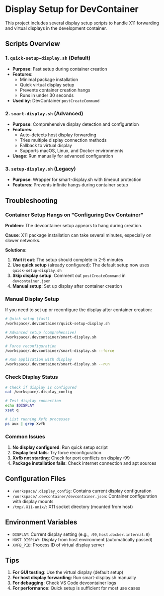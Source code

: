 # Display Setup for DevContainer

This project includes several display setup scripts to handle X11 forwarding and virtual displays in the development container.

## Scripts Overview

### 1. `quick-setup-display.sh` (Default)
- **Purpose**: Fast setup during container creation
- **Features**: 
  - Minimal package installation
  - Quick virtual display setup
  - Prevents container creation hangs
  - Runs in under 30 seconds
- **Used by**: DevContainer `postCreateCommand`

### 2. `smart-display.sh` (Advanced)
- **Purpose**: Comprehensive display detection and configuration
- **Features**:
  - Auto-detects host display forwarding
  - Tries multiple display connection methods
  - Fallback to virtual display
  - Supports macOS, Linux, and Docker environments
- **Usage**: Run manually for advanced configuration

### 3. `setup-display.sh` (Legacy)
- **Purpose**: Wrapper for smart-display.sh with timeout protection
- **Features**: Prevents infinite hangs during container setup

## Troubleshooting

### Container Setup Hangs on "Configuring Dev Container"

**Problem**: The devcontainer setup appears to hang during creation.

**Cause**: X11 package installation can take several minutes, especially on slower networks.

**Solutions**:

1. **Wait it out**: The setup should complete in 2-5 minutes
2. **Use quick setup** (already configured): The default setup now uses `quick-setup-display.sh`
3. **Skip display setup**: Comment out `postCreateCommand` in `devcontainer.json`
4. **Manual setup**: Set up display after container creation

### Manual Display Setup

If you need to set up or reconfigure the display after container creation:

```bash
# Quick setup (fast)
/workspace/.devcontainer/quick-setup-display.sh

# Advanced setup (comprehensive)
/workspace/.devcontainer/smart-display.sh

# Force reconfiguration
/workspace/.devcontainer/smart-display.sh --force

# Run application with display
/workspace/.devcontainer/smart-display.sh --run
```

### Check Display Status

```bash
# Check if display is configured
cat /workspace/.display_config

# Test display connection
echo $DISPLAY
xset q

# List running Xvfb processes
ps aux | grep Xvfb
```

### Common Issues

1. **No display configured**: Run quick setup script
2. **Display test fails**: Try force reconfiguration  
3. **Xvfb not starting**: Check for port conflicts on display :99
4. **Package installation fails**: Check internet connection and apt sources

## Configuration Files

- `/workspace/.display_config`: Contains current display configuration
- `/workspace/.devcontainer/devcontainer.json`: Container configuration with display mounts
- `/tmp/.X11-unix/`: X11 socket directory (mounted from host)

## Environment Variables

- `DISPLAY`: Current display setting (e.g., `:99`, `host.docker.internal:0`)
- `HOST_DISPLAY`: Display from host environment (automatically passed)
- `XVFB_PID`: Process ID of virtual display server

## Tips

1. **For GUI testing**: Use the virtual display (default setup)
2. **For host display forwarding**: Run smart-display.sh manually
3. **For debugging**: Check VS Code devcontainer logs
4. **For performance**: Quick setup is sufficient for most use cases
